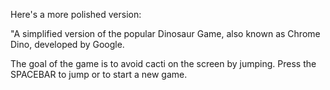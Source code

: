 Here's a more polished version:

"A simplified version of the popular Dinosaur Game, also known as 
Chrome Dino, developed by Google.

The goal of the game is to avoid cacti on the screen by jumping. 
Press the SPACEBAR to jump or to start a new game.   
